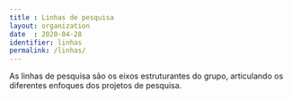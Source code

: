 ```yaml
---
title : Linhas de pesquisa
layout: organization
date  : 2020-04-28
identifier: linhas
permalink: /linhas/
---
```


As linhas de pesquisa são os eixos estruturantes do grupo, articulando
os diferentes enfoques dos projetos de pesquisa.

